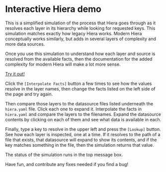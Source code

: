 # Interactive Hiera demo

This is a simplified simulation of the process that Hiera goes through as it resolves each layer in its
hierarchy while looking for requested keys. This simulation matches exactly how legacy Hiera works. Modern
Hiera conceptually works similarly, but adds in several layers of complexity and more data sources.

Once you use this simulation to understand how each layer and source is resolved from the available facts,
then the documentation for the added complexity for modern Hiera will make a lot more sense.

[Try it out!](https://puppetlabs.github.io/hierademo)

Click the `[Interpolate Facts]` button a few times to see how the values resolve in the layer names, then
change the facts listed on the left side of the page and try again.

Then compare those layers to the datasource files listed underneath the `hiera.yaml` file. Click each one
to expand it. Interpolate the facts in `hiera.yaml` and compare the layers to the filenames. Expand the
datasource contents by clicking on each of them and see what data is available in each.

Finally, type a key to resolve in the upper left and press the `[Lookup]` button. See how each layer is
inspected, one at a time. If it resolves to the path of a file that exists, that datasource will expand
to show its contents, and if the key matches something in the file, then the simulation returns that value.

The status of the simulation runs in the top message box.

Have fun, and contribute any fixes needed if you find a bug!
